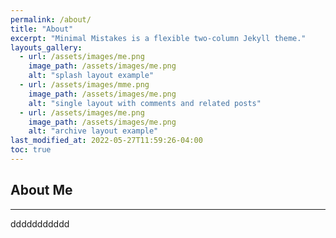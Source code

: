 ```yaml
---
permalink: /about/
title: "About"
excerpt: "Minimal Mistakes is a flexible two-column Jekyll theme."
layouts_gallery:
  - url: /assets/images/me.png
    image_path: /assets/images/me.png
    alt: "splash layout example"
  - url: /assets/images/mme.png
    image_path: /assets/images/me.png
    alt: "single layout with comments and related posts"
  - url: /assets/images/me.png
    image_path: /assets/images/me.png
    alt: "archive layout example"
last_modified_at: 2022-05-27T11:59:26-04:00
toc: true
---
```

## About Me
---
ddddddddddd